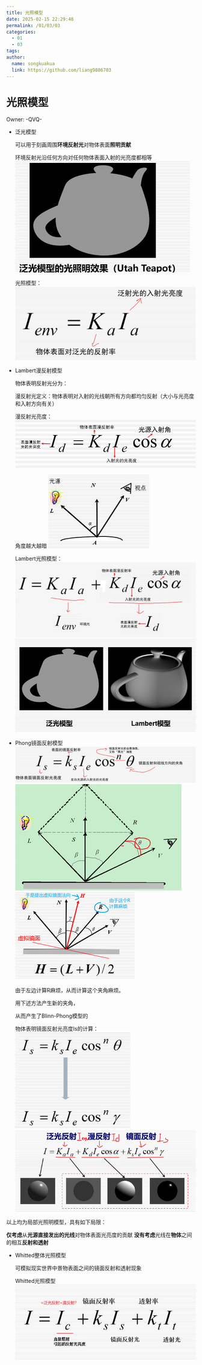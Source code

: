 ```yaml
---
title: 光照模型
date: 2025-02-15 22:29:48
permalink: /01/03/03
categories: 
  - 01
  - 03
tags: 
author:
  name: songkuakua
  link: https://github.com/liang9886703
---
```

# 光照模型

Owner: -QVQ-

- 泛光模型
    
    
    可以用于刻画周围**环境反射光**对物体表面**照明贡献**
    
    环境反射光沿任何方向对任何物体表面入射的光亮度都相等
![Untitled](./pic24.png)
    
    光照模型：
![Untitled](./pic25.png)
    
- Lambert漫反射模型
    
    物体表明反射光分为：
    
    漫反射光定义：物体表明对入射的光线朝所有方向都均匀反射（大小与光亮度和入射方向有关）
    
    漫反射光亮度：
![角度越大越暗](./pic26.png)
    
    角度越大越暗
![Untitled](./pic27.png)
    
    Lambert光照模型：
![Untitled](./pic28.png)
![Untitled](./pic29.png)
    
- Phong镜面反射模型
![Untitled](./pic30.png)
![Untitled](./pic31.png)
![Untitled](./pic32.png)
    
    由于左边计算R麻烦，从而计算这个夹角麻烦。
    
    用下述方法产生新的夹角，
    
    从而产生了Blinn-Phong模型的
    
    物体表明镜面反射光亮度Is的计算：
![Untitled](./pic33.png)
![Untitled](./pic34.png)
    

以上均为局部光照明模型，具有如下局限：

**仅考虑**从**光源直接发出的光线**对物体表面光亮度的贡献
**没有考虑**光线在**物体**之间的相互**反射和透射**

- Whitted整体光照模型
    
    可模拟现实世界中景物表面之间的镜面反射和透射现象
    
    Whitted光照模型
![Untitled](./pic35.png)
